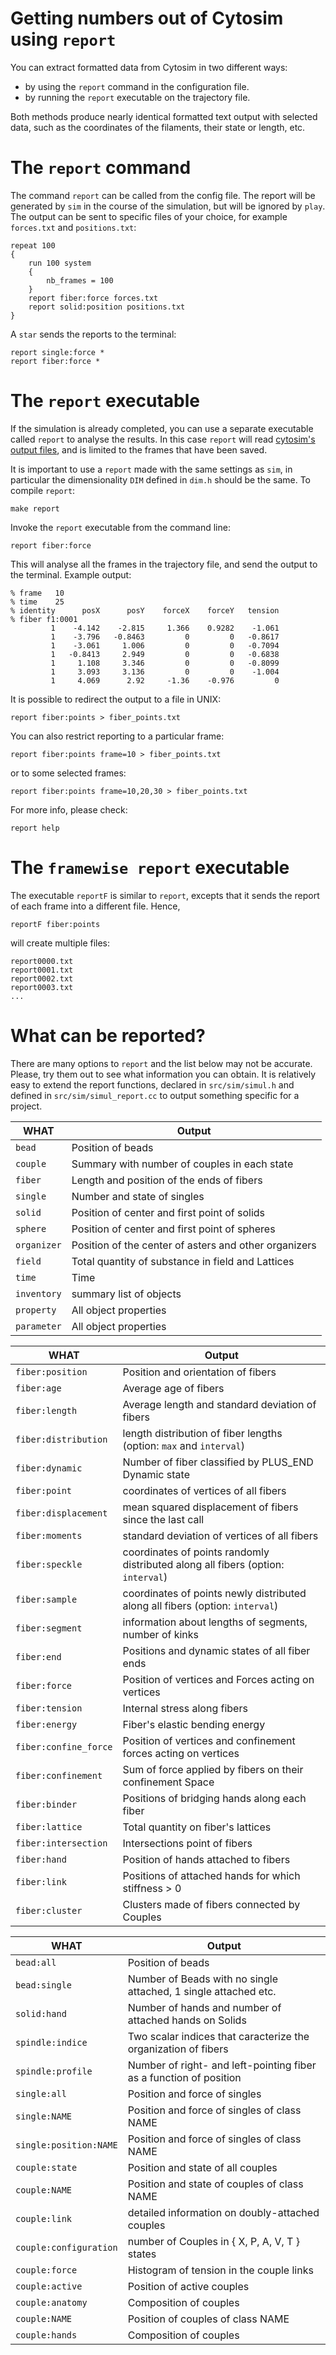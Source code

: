 # Getting numbers out of Cytosim using `report`

You can extract formatted data from Cytosim in two different ways:

- by using the `report` command in the configuration file.
- by running the `report` executable on the trajectory file.

Both methods produce nearly identical formatted text output with selected data,
such as the coordinates of the filaments, their state or length, etc.
 
# The `report` command

The command `report` can be called from the config file.
The report will be generated by `sim` in the course of the simulation, but will be ignored by `play`.
The output can be sent to specific files of your choice, for example `forces.txt` and `positions.txt`:

	repeat 100
	{
		run 100 system
		{
		    nb_frames = 100
		}
		report fiber:force forces.txt
		report solid:position positions.txt
	}

A `star` sends the reports to the terminal:
	
	report single:force *
	report fiber:force *


# The `report` executable

If the simulation is already completed, you can use a separate executable called `report` to analyse the results. In this case `report` will read [cytosim's output files](../main/file_types.md), and is limited to the frames that have been saved.

It is important to use a `report` made with the same settings as `sim`, in particular the dimensionality `DIM` defined in `dim.h` should be the same.
To compile `report`:

	make report
	
Invoke the `report` executable from the command line:

	report fiber:force

This will analyse all the frames in the trajectory file, and send the output to the terminal. 
Example output:
	
	% frame   10
	% time    25
	% identity      posX      posY    forceX    forceY   tension
	% fiber f1:0001
	         1    -4.142    -2.815     1.366    0.9282    -1.061
	         1    -3.796   -0.8463         0         0   -0.8617
	         1    -3.061     1.006         0         0   -0.7094
	         1   -0.8413     2.949         0         0   -0.6838
	         1     1.108     3.346         0         0   -0.8099
	         1     3.093     3.136         0         0    -1.004
	         1     4.069      2.92     -1.36    -0.976         0


It is possible to redirect the output to a file in UNIX:

	report fiber:points > fiber_points.txt

You can also restrict reporting to a particular frame:

	report fiber:points frame=10 > fiber_points.txt

or to some selected frames:

	report fiber:points frame=10,20,30 > fiber_points.txt

For more info, please check:

	report help
 
# The `framewise report` executable

The executable `reportF` is similar to `report`, excepts that it sends the report of each frame into a different file. Hence,

	reportF fiber:points

will create multiple files:

	report0000.txt
	report0001.txt
	report0002.txt
	report0003.txt
	...


# What can be reported?

There are many options to `report` and the list below may not be accurate. 
Please, try them out to see what information you can obtain.
It is relatively easy to extend the report functions, declared in `src/sim/simul.h` and defined in `src/sim/simul_report.cc` to output something specific for a project. 


 WHAT            | Output
 ----------------|--------------------------------------------------------------
 `bead`          | Position of beads
 `couple`        | Summary with number of couples in each state
 `fiber`         | Length and position of the ends of fibers
 `single`        | Number and state of singles
 `solid`         | Position of center and first point of solids
 `sphere`        | Position of center and first point of spheres
 `organizer`     | Position of the center of asters and other organizers
 `field`         | Total quantity of substance in field and Lattices
 `time`          | Time
 `inventory`     | summary list of objects
 `property`      | All object properties
 `parameter`     | All object properties
 
 WHAT                    | Output
 ------------------------|------------------------------------------------------
 `fiber:position`        | Position and orientation of fibers
 `fiber:age`             | Average age of fibers
 `fiber:length`          | Average length and standard deviation of fibers
 `fiber:distribution`    | length distribution of fiber lengths (option: `max` and `interval`)
 `fiber:dynamic`         | Number of fiber classified by PLUS_END Dynamic state
 `fiber:point`           | coordinates of vertices of all fibers
 `fiber:displacement`    | mean squared displacement of fibers since the last call
 `fiber:moments`         | standard deviation of vertices of all fibers
 `fiber:speckle`         | coordinates of points randomly distributed along all fibers (option: `interval`)
 `fiber:sample`          | coordinates of points newly distributed along all fibers (option: `interval`)
 `fiber:segment`         | information about lengths of segments, number of kinks
 `fiber:end`             | Positions and dynamic states of all fiber ends
 `fiber:force`           | Position of vertices and Forces acting on vertices
 `fiber:tension`         | Internal stress along fibers
 `fiber:energy`          | Fiber's elastic bending energy
 `fiber:confine_force`   | Position of vertices and confinement forces acting on vertices
 `fiber:confinement`     | Sum of force applied by fibers on their confinement Space
 `fiber:binder`          | Positions of bridging hands along each fiber
 `fiber:lattice`         | Total quantity on fiber's lattices
 `fiber:intersection`    | Intersections point of fibers
 `fiber:hand`            | Position of hands attached to fibers
 `fiber:link`            | Positions of attached hands for which stiffness > 0
 `fiber:cluster`         | Clusters made of fibers connected by Couples


 WHAT                    | Output
 ------------------------|------------------------------------------------------
 `bead:all`              | Position of beads
 `bead:single`           | Number of Beads with no single attached, 1 single attached etc.
 `solid:hand`            | Number of hands and number of attached hands on Solids
 `spindle:indice`        | Two scalar indices that caracterize the organization of fibers
 `spindle:profile`       | Number of right- and left-pointing fiber as a function of position
 `single:all`            | Position and force of singles
 `single:NAME`           | Position and force of singles of class NAME
 `single:position:NAME`  | Position and force of singles of class NAME
 `couple:state`          | Position and state of all couples
 `couple:NAME`           | Position and state of couples of class NAME
 `couple:link`           | detailed information on doubly-attached couples
 `couple:configuration`  | number of Couples in { X, P, A, V, T } states
 `couple:force`          | Histogram of tension in the couple links
 `couple:active`         | Position of active couples
 `couple:anatomy`        | Composition of couples
 `couple:NAME`           | Position of couples of class NAME
 `couple:hands`          | Composition of couples
